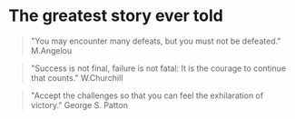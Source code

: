 # The greatest story ever told

> "You may encounter many defeats, but you must not be defeated." M.Angelou

>"Success is not final, failure is not fatal: It is the courage to continue that counts." W.Churchill

> "Accept the challenges so that you can feel the exhilaration of victory." George S. Patton
